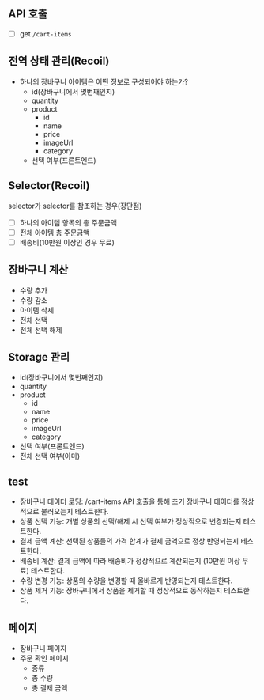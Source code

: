 ## API 호출

- [ ] get `/cart-items`

## 전역 상태 관리(Recoil)

- 하나의 장바구니 아이템은 어떤 정보로 구성되어야 하는가?
  - id(장바구니에서 몇번째인지)
  - quantity
  - product
    - id
    - name
    - price
    - imageUrl
    - category
  - 선택 여부(프론트엔드)

## Selector(Recoil)

selector가 selector를 참조하는 경우(장단점)

- [ ] 하나의 아이템 항목의 총 주문금액
- [ ] 전체 아이템 총 주문금액
- [ ] 배송비(10만원 이상인 경우 무료)

## 장바구니 계산

- 수량 추가
- 수량 감소
- 아이템 삭제
- 전체 선택
- 전체 선택 해제

## Storage 관리

- id(장바구니에서 몇번째인지)
- quantity
- product
  - id
  - name
  - price
  - imageUrl
  - category
- 선택 여부(프론트엔드)
- 전체 선택 여부(아마)

## test

- 장바구니 데이터 로딩: /cart-items API 호출을 통해 초기 장바구니 데이터를 정상적으로 불러오는지 테스트한다.
- 상품 선택 기능: 개별 상품의 선택/해제 시 선택 여부가 정상적으로 변경되는지 테스트한다.
- 결제 금액 계산: 선택된 상품들의 가격 합계가 결제 금액으로 정상 반영되는지 테스트한다.
- 배송비 계산: 결제 금액에 따라 배송비가 정상적으로 계산되는지 (10만원 이상 무료) 테스트한다.
- 수량 변경 기능: 상품의 수량을 변경할 때 올바르게 반영되는지 테스트한다.
- 상품 제거 기능: 장바구니에서 상품을 제거할 때 정상적으로 동작하는지 테스트한다.

## 페이지

- 장바구니 페이지
- 주문 확인 페이지
  - 종류
  - 총 수량
  - 총 결제 금액
